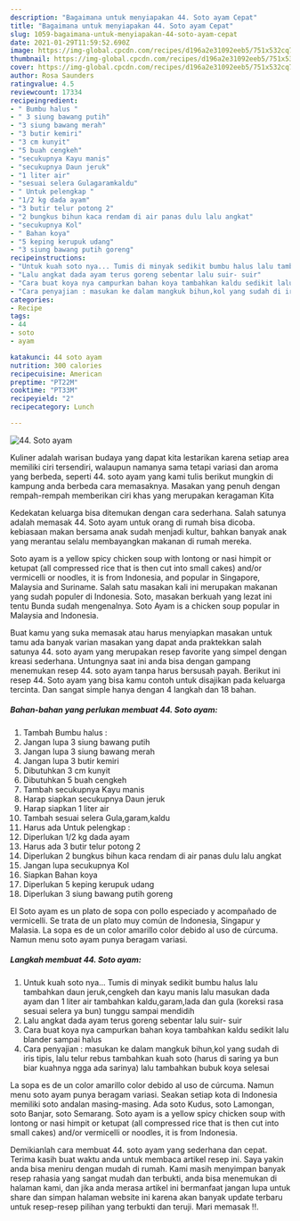```yaml
---
description: "Bagaimana untuk menyiapakan 44. Soto ayam Cepat"
title: "Bagaimana untuk menyiapakan 44. Soto ayam Cepat"
slug: 1059-bagaimana-untuk-menyiapakan-44-soto-ayam-cepat
date: 2021-01-29T11:59:52.690Z
image: https://img-global.cpcdn.com/recipes/d196a2e31092eeb5/751x532cq70/44-soto-ayam-foto-resep-utama.jpg
thumbnail: https://img-global.cpcdn.com/recipes/d196a2e31092eeb5/751x532cq70/44-soto-ayam-foto-resep-utama.jpg
cover: https://img-global.cpcdn.com/recipes/d196a2e31092eeb5/751x532cq70/44-soto-ayam-foto-resep-utama.jpg
author: Rosa Saunders
ratingvalue: 4.5
reviewcount: 17334
recipeingredient:
- " Bumbu halus "
- " 3 siung bawang putih"
- "3 siung bawang merah"
- "3 butir kemiri"
- "3 cm kunyit"
- "5 buah cengkeh"
- "secukupnya Kayu manis"
- "secukupnya Daun jeruk"
- "1 liter air"
- "sesuai selera Gulagaramkaldu"
- " Untuk pelengkap "
- "1/2 kg dada ayam"
- "3 butir telur potong 2"
- "2 bungkus bihun kaca rendam di air panas dulu lalu angkat"
- "secukupnya Kol"
- " Bahan koya"
- "5 keping kerupuk udang"
- "3 siung bawang putih goreng"
recipeinstructions:
- "Untuk kuah soto nya... Tumis di minyak sedikit bumbu halus lalu tambahkan daun jeruk,cengkeh dan kayu manis lalu masukan dada ayam dan 1 liter air tambahkan kaldu,garam,lada dan gula (koreksi rasa sesuai selera ya bun) tunggu sampai mendidih"
- "Lalu angkat dada ayam terus goreng sebentar lalu suir- suir"
- "Cara buat koya nya campurkan bahan koya tambahkan kaldu sedikit lalu blander sampai halus"
- "Cara penyajian : masukan ke dalam mangkuk bihun,kol yang sudah di iris tipis, lalu telur rebus tambahkan kuah soto (harus di saring ya bun biar kuahnya ngga ada sarinya) lalu tambahkan bubuk koya selesai"
categories:
- Recipe
tags:
- 44
- soto
- ayam

katakunci: 44 soto ayam 
nutrition: 300 calories
recipecuisine: American
preptime: "PT22M"
cooktime: "PT33M"
recipeyield: "2"
recipecategory: Lunch

---
```



![44. Soto ayam](https://img-global.cpcdn.com/recipes/d196a2e31092eeb5/751x532cq70/44-soto-ayam-foto-resep-utama.jpg)

Kuliner adalah warisan budaya yang dapat kita lestarikan karena setiap area memiliki ciri tersendiri, walaupun namanya sama tetapi variasi dan aroma yang berbeda, seperti 44. soto ayam yang kami tulis berikut mungkin di kampung anda berbeda cara memasaknya. Masakan yang penuh dengan rempah-rempah memberikan ciri khas yang merupakan keragaman Kita

Kedekatan keluarga bisa ditemukan dengan cara sederhana. Salah satunya adalah memasak 44. Soto ayam untuk orang di rumah bisa dicoba. kebiasaan makan bersama anak sudah menjadi kultur, bahkan banyak anak yang merantau selalu membayangkan makanan di rumah mereka.

Soto ayam is a yellow spicy chicken soup with lontong or nasi himpit or ketupat (all compressed rice that is then cut into small cakes) and/or vermicelli or noodles, it is from Indonesia, and popular in Singapore, Malaysia and Suriname. Salah satu masakan kali ini merupakan makanan yang sudah populer di Indonesia. Soto, masakan berkuah yang lezat ini tentu Bunda sudah mengenalnya. Soto Ayam is a chicken soup popular in Malaysia and Indonesia.

Buat kamu yang suka memasak atau harus menyiapkan masakan untuk tamu ada banyak varian masakan yang dapat anda praktekkan salah satunya 44. soto ayam yang merupakan resep favorite yang simpel dengan kreasi sederhana. Untungnya saat ini anda bisa dengan gampang menemukan resep 44. soto ayam tanpa harus bersusah payah.
Berikut ini resep 44. Soto ayam yang bisa kamu contoh untuk disajikan pada keluarga tercinta. Dan sangat simple hanya dengan 4 langkah dan 18 bahan.


<!--inarticleads1-->

##### Bahan-bahan yang perlukan membuat 44. Soto ayam:

1. Tambah  Bumbu halus :
1. Jangan lupa  3 siung bawang putih
1. Jangan lupa 3 siung bawang merah
1. Jangan lupa 3 butir kemiri
1. Dibutuhkan 3 cm kunyit
1. Dibutuhkan 5 buah cengkeh
1. Tambah secukupnya Kayu manis
1. Harap siapkan secukupnya Daun jeruk
1. Harap siapkan 1 liter air
1. Tambah sesuai selera Gula,garam,kaldu
1. Harus ada  Untuk pelengkap :
1. Diperlukan 1/2 kg dada ayam
1. Harus ada 3 butir telur potong 2
1. Diperlukan 2 bungkus bihun kaca rendam di air panas dulu lalu angkat
1. Jangan lupa secukupnya Kol
1. Siapkan  Bahan koya
1. Diperlukan 5 keping kerupuk udang
1. Diperlukan 3 siung bawang putih goreng


El Soto ayam es un plato de sopa con pollo especiado y acompañado de vermicelli. Se trata de un plato muy común de Indonesia, Singapur y Malasia. La sopa es de un color amarillo color debido al uso de cúrcuma. Namun menu soto ayam punya beragam variasi. 

<!--inarticleads2-->

##### Langkah membuat  44. Soto ayam:

1. Untuk kuah soto nya... Tumis di minyak sedikit bumbu halus lalu tambahkan daun jeruk,cengkeh dan kayu manis lalu masukan dada ayam dan 1 liter air tambahkan kaldu,garam,lada dan gula (koreksi rasa sesuai selera ya bun) tunggu sampai mendidih
1. Lalu angkat dada ayam terus goreng sebentar lalu suir- suir
1. Cara buat koya nya campurkan bahan koya tambahkan kaldu sedikit lalu blander sampai halus
1. Cara penyajian : masukan ke dalam mangkuk bihun,kol yang sudah di iris tipis, lalu telur rebus tambahkan kuah soto (harus di saring ya bun biar kuahnya ngga ada sarinya) lalu tambahkan bubuk koya selesai


La sopa es de un color amarillo color debido al uso de cúrcuma. Namun menu soto ayam punya beragam variasi. Seakan setiap kota di Indonesia memiliki soto andalan masing-masing. Ada soto Kudus, soto Lamongan, soto Banjar, soto Semarang. Soto ayam is a yellow spicy chicken soup with lontong or nasi himpit or ketupat (all compressed rice that is then cut into small cakes) and/or vermicelli or noodles, it is from Indonesia. 

Demikianlah cara membuat 44. soto ayam yang sederhana dan cepat. Terima kasih buat waktu anda untuk membaca artikel resep ini. Saya yakin anda bisa meniru dengan mudah di rumah. Kami masih menyimpan banyak resep rahasia yang sangat mudah dan terbukti, anda bisa menemukan di halaman kami, dan jika anda merasa artikel ini bermanfaat jangan lupa untuk share dan simpan halaman website ini karena akan banyak update terbaru untuk resep-resep pilihan yang terbukti dan teruji. Mari memasak !!. 
